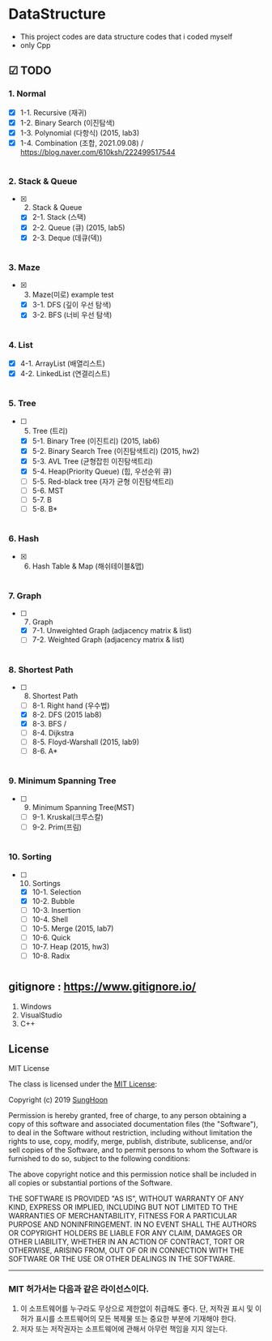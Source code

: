 # DataStructure
- This project codes are data structure codes that i coded myself
- only Cpp

## ☑ TODO
### 1. Normal
- [x] 1-1. Recursive (재귀)
- [x] 1-2. Binary Search (이진탐색)
- [x] 1-3. Polynomial (다항식) (2015, lab3)
- [x] 1-4. Combination (조합, 2021.09.08) / https://blog.naver.com/610ksh/222499517544

#
### 2. Stack & Queue
- [x] 2. Stack & Queue
  - [x] 2-1. Stack (스택)
  - [x] 2-2. Queue (큐) (2015, lab5)
  - [x] 2-3. Deque (데큐(덱))
#
### 3. Maze
- [x] 3. Maze(미로) example test
  - [x] 3-1. DFS (깊이 우선 탐색)
  - [x] 3-2. BFS (너비 우선 탐색)
#
### 4. List
- [x] 4-1. ArrayList (배열리스트)
- [x] 4-2. LinkedList (연결리스트)
#
### 5. Tree
- [ ] 5. Tree (트리)
  - [x] 5-1. Binary Tree (이진트리) (2015, lab6)
  - [x] 5-2. Binary Search Tree (이진탐색트리) (2015, hw2)
  - [x] 5-3. AVL Tree (균형잡힌 이진탐색트리)
  - [x] 5-4. Heap(Priority Queue) (힙, 우선순위 큐)
  - [ ] 5-5. Red-black tree (자가 균형 이진탐색트리)
  - [ ] 5-6. MST
  - [ ] 5-7. B
  - [ ] 5-8. B*
#
### 6. Hash
- [x] 6. Hash Table & Map (해쉬테이블&맵)
#
### 7. Graph
- [ ] 7. Graph
  - [x] 7-1. Unweighted Graph (adjacency matrix & list)
  - [ ] 7-2. Weighted Graph (adjacency matrix & list)
#
### 8. Shortest Path
- [ ] 8. Shortest Path
  - [ ] 8-1. Right hand (우수법)
  - [x] 8-2. DFS (2015 lab8)
  - [x] 8-3. BFS / 
  - [ ] 8-4. Dijkstra
  - [ ] 8-5. Floyd-Warshall (2015, lab9)
  - [ ] 8-6. A*
#
### 9. Minimum Spanning Tree
- [ ] 9. Minimum Spanning Tree(MST)
  - [ ] 9-1. Kruskal(크루스칼)
  - [ ] 9-2. Prim(프림)
#
### 10. Sorting
- [ ] 10. Sortings
  - [x] 10-1. Selection
  - [x] 10-2. Bubble
  - [ ] 10-3. Insertion
  - [ ] 10-4. Shell
  - [ ] 10-5. Merge (2015, lab7)
  - [ ] 10-6. Quick
  - [ ] 10-7. Heap (2015, hw3)
  - [ ] 10-8. Radix
#

## gitignore : https://www.gitignore.io/
1. Windows
2. VisualStudio
3. C++

## License

MIT License

The class is licensed under the [MIT License](http://opensource.org/licenses/MIT):

Copyright (c) 2019 [SungHoon](https://github.com/610ksh)

Permission is hereby granted, free of charge, to any person obtaining a copy
of this software and associated documentation files (the "Software"), to deal
in the Software without restriction, including without limitation the rights
to use, copy, modify, merge, publish, distribute, sublicense, and/or sell
copies of the Software, and to permit persons to whom the Software is
furnished to do so, subject to the following conditions:

The above copyright notice and this permission notice shall be included in all
copies or substantial portions of the Software.

THE SOFTWARE IS PROVIDED "AS IS", WITHOUT WARRANTY OF ANY KIND, EXPRESS OR
IMPLIED, INCLUDING BUT NOT LIMITED TO THE WARRANTIES OF MERCHANTABILITY,
FITNESS FOR A PARTICULAR PURPOSE AND NONINFRINGEMENT. IN NO EVENT SHALL THE
AUTHORS OR COPYRIGHT HOLDERS BE LIABLE FOR ANY CLAIM, DAMAGES OR OTHER
LIABILITY, WHETHER IN AN ACTION OF CONTRACT, TORT OR OTHERWISE, ARISING FROM,
OUT OF OR IN CONNECTION WITH THE SOFTWARE OR THE USE OR OTHER DEALINGS IN THE
SOFTWARE.

---
### MIT 허가서는 다음과 같은 라이선스이다.
1. 이 소프트웨어를 누구라도 무상으로 제한없이 취급해도 좋다. 단, 저작권 표시 및 이 허가 표시를 소프트웨어의 모든 복제물 또는 중요한 부분에 기재해야 한다.
2. 저자 또는 저작권자는 소프트웨어에 관해서 아무런 책임을 지지 않는다.
